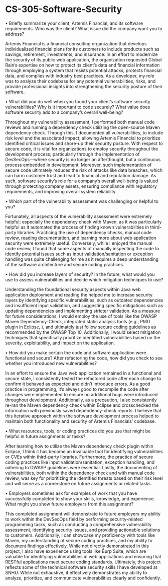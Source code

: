 # CS-305-Software-Security


•	Briefly summarize your client, Artemis Financial, and its software requirements. Who was the client? What issue did the company want you to address?

  Artemis Financial is a financial consulting organization that develops individualized financial plans for its customers to include products such as savings, retirement, investments, and insurance. In an effort to modernize the security of its public web application, the organization requested Global Rain’s expertise on how to protect its client’s data and financial information through employing a system that resists potential attacks, protects financial data, and complies with industry best practices. As a developer, my role was to analyze their codebase for any potential vulnerabilities, risks, and provide professional insights into strengthening the security posture of their software.

•	What did you do well when you found your client’s software security vulnerabilities? Why is it important to code securely? What value does software security add to a company’s overall well-being?

  Throughout my vulnerability assessment, I performed both manual code reviews and running a dependency check utilizing the open-source Maven dependency check. Through this, I documented all vulnerabilities, to include risk level and the associated impact; allowing Artemis Financial to prioritize identified critical issues and shore-up their security posture. With respect to secure code, it is vital for organizations to employ security throughout the development process; particularly through the implementation of DevSecOps—where security is no longer an afterthought, but a continuous process embedded in development. Moreover, such implementation of secure code ultimately reduces the risk of attacks like data breaches, which can harm customer trust and lead to financial and reputation damage. As such, software security’s role for a company’s overall well-being is valued through protecting company assets, ensuring compliance with regulatory requirements, and improving overall system reliability. 

•	Which part of the vulnerability assessment was challenging or helpful to you?

  Fortunately, all aspects of the vulnerability assessment were extremely helpful; especially the dependency check with Maven, as it was particularly helpful as it automated the process of finding known vulnerabilities in third-party libraries. Practicing the use of dependency checks, manual code review, reading documentation, and learning more about web application security were extremely useful. Conversely, while I enjoyed the manual code review, I found that some aspects of manually inspecting the code to identify potential issues such as input validation/sanitation or exception handling was quite challenging for me as it requires a deep understanding of the software architecture and secure coding practices.
 
•	How did you increase layers of security? In the future, what would you use to assess vulnerabilities and decide which mitigation techniques to use?

  Understanding the foundational security aspects within Java web application deployment and reading the helped me to increase security layers by identifying specific vulnerabilities, such as outdated dependencies and insufficient input validation, and suggesting specific mitigations such as updating dependencies and implementing stricter validation. As a measure for future considerations, I would employ the use of tools like the OWASP Maven Dependency-Check, integrated static analysis tools (e.g., PMD plugin in Eclipse, ), and ultimately just follow secure coding guidelines as recommended by the OWASP Top 10. Additionally, I would select mitigation techniques that specifically prioritize identified vulnerabilities based on the severity, exploitability, and impact on the application. 

•	How did you make certain the code and software application were functional and secure? After refactoring the code, how did you check to see whether you introduced new vulnerabilities?

  In an effort to ensure the Java web application remained in a functional and secure state, I consistently tested the refactored code after each change to confirm it behaved as expected and didn’t introduce errors. As a good practice in programming, it’s always good to recompile the code after changes were implemented to ensure no additional bugs were introduced throughout development. Additionally, as a precaution, I also consistently re-ran the Maven dependency check within Eclipse and crosschecked the information with previously saved dependency-check reports. I believe that this iterative approach within the software development process helped to maintain both functionality and security of Artemis Financials’ codebase.

•	What resources, tools, or coding practices did you use that might be helpful in future assignments or tasks?

  After learning how to utilize the Maven dependency check plugin within Eclipse, I think it has become an invaluable tool for identifying vulnerabilities or CVEs within third-party libraries. Furthermore, the practice of secure coding practices like input validation/sanitation, exception handling, and adhering to OWASP guidelines were essential. Lastly, the documenting of vulnerabilities, both within the dependency check and with manual code review, was key for prioritizing the identified threats based on their risk level and will serve as a cornerstone on future assignments or related tasks.

•	Employers sometimes ask for examples of work that you have successfully completed to show your skills, knowledge, and experience. What might you show future employers from this assignment?

  This completed assignment will demonstrate to future employers my ability to work within the DevSecOps field by performing security-related programming tasks, such as conducting a comprehensive vulnerability assessment, identifying security issues, and providing actionable solutions to customers. Additionally, I can showcase my proficiency with tools like Maven, my understanding of secure coding practices, and my ability to document findings effectively.
  While not directly demonstrated in this project, I also have experience using tools like Burp Suite, which are valuable for identifying vulnerabilities in web applications and ensuring that RESTful applications meet secure coding standards. Ultimately, this project reflects some of the technical software security skills I have developed at SNHU. While not exhaustive, it effectively demonstrates my ability to analyze, prioritize, and communicate vulnerabilities clearly and confidently.

